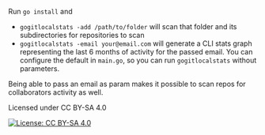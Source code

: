 Run `go install` and

- `gogitlocalstats -add /path/to/folder` will scan that folder and its subdirectories for repositories to scan
- `gogitlocalstats -email your@email.com` will generate a CLI stats graph representing the last 6 months of activity for the passed email. You can configure the default in `main.go`, so you can run `gogitlocalstats` without parameters.

Being able to pass an email as param makes it possible to scan repos for collaborators activity as well.

Licensed under CC BY-SA 4.0

[![License: CC BY-SA 4.0](https://img.shields.io/badge/License-CC%20BY--SA%204.0-lightgrey.svg)](https://creativecommons.org/licenses/by-sa/4.0/)
